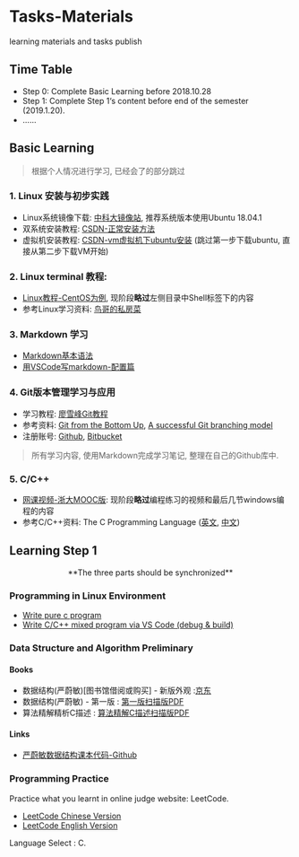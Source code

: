 # Tasks-Materials
learning materials and tasks publish

## Time Table

* Step 0: Complete Basic Learning before 2018.10.28
* Step 1: Complete Step 1‘s content before end of the semester (2019.1.20).
* ......
 
## Basic Learning
> 根据个人情况进行学习, 已经会了的部分跳过

### 1. Linux 安装与初步实践

- Linux系统镜像下载: [中科大镜像站](http://mirrors.ustc.edu.cn), 推荐系统版本使用Ubuntu 18.04.1
- 双系统安装教程: [CSDN-正常安装方法](https://blog.csdn.net/lnfxbianxiu/article/details/80394284)
- 虚拟机安装教程: [CSDN-vm虚拟机下ubuntu安装](https://blog.csdn.net/stpeace/article/details/78598333) (跳过第一步下载ubuntu, 直接从第二步下载VM开始)

### 2. Linux terminal 教程:

- [Linux教程-CentOS为例](http://www.runoob.com/linux/linux-system-contents.html), 现阶段**略过**左侧目录中Shell标签下的内容
- 参考Linux学习资料: [鸟哥的私房菜](books/鸟哥的Linux私房菜.pdf)

### 3. Markdown 学习

- [Markdown基本语法](https://www.jianshu.com/p/191d1e21f7ed)
- [用VSCode写markdown-配置篇](https://www.jianshu.com/p/18876655b452)


### 4. Git版本管理学习与应用

- 学习教程: [廖雪峰Git教程](https://www.liaoxuefeng.com/wiki/0013739516305929606dd18361248578c67b8067c8c017b000)
- 参考资料: [Git from the Bottom Up](https://jwiegley.github.io/git-from-the-bottom-up/), [A successful Git branching model](https://nvie.com/posts/a-successful-git-branching-model/)
- 注册账号: [Github](https://github.com), [Bitbucket](https://bitbucket.org)  

> 所有学习内容, 使用Markdown完成学习笔记, 整理在自己的Github库中.

### 5. C/C++ 

- [网课视频-浙大MOOC版](https://www.bilibili.com/video/av15267247?from=search&seid=7485150452792396837): 现阶段**略过**编程练习的视频和最后几节windows编程的内容
- 参考C/C++资料: The C Programming Language ([英文](books/the_c_programming_language_2.pdf), [中文](books/C程序设计语言中文.pdf))




## Learning Step 1

<center>**The three parts should be synchronized**</center>

### Programming in Linux Environment

* [Write pure c program](https://blog.csdn.net/qq_36328643/article/details/52794876)
* [Write C/C++ mixed program via VS Code (debug & build)](https://blog.csdn.net/qq_37968132/article/details/79685646)


### Data Structure and Algorithm Preliminary

#### Books
 * 数据结构(严蔚敏)[图书馆借阅或购买] - 新版外观 :[京东](https://item.jd.com/12407475.html)
 * 数据结构(严蔚敏) - 第一版 : [第一版扫描版PDF](./books/DataStruct.pdf)
 * 算法精解精析C描述 : [算法精解C描述扫描版PDF](./books/算法精解C描述.pdf)

 
#### Links
* [严蔚敏数据结构课本代码-Github](https://github.com/kangjianwei/Data-Structure)

### Programming Practice

Practice what you learnt in online judge website: LeetCode.

* [LeetCode Chinese Version](https://leetcode-cn.com)
* [LeetCode English Version](https://leetcode.com)

Language Select : C.

